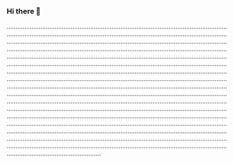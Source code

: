 ### Hi there 👋

.................................................................................................................................................................................................................................................................................................................................................................................................................................................................................................................................................................................................................................................................................................................................................................................................................................................................................................................................................................................................................................................................................................................................................................................................................................................................................................................................................................................................................................................................................................................................................................................................................................................................................................................................................................................................................................................................................................................................................................................................................................................................................................................................................................................................................................................